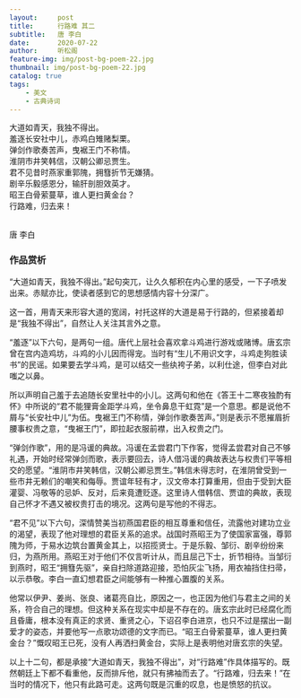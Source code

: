 ```yaml
---
layout:     post
title:      行路难 其二
subtitle:   唐 李白
date:       2020-07-22
author:     听松阁
feature-img: img/post-bg-poem-22.jpg
thumbnail: img/post-bg-poem-22.jpg
catalog: true
tags:
    - 美文
    - 古典诗词
---
```


大道如青天，我独不得出。<br>
羞逐长安社中儿，赤鸡白雉赌梨栗。<br>
弹剑作歌奏苦声，曳裾王门不称情。<br>
淮阴市井笑韩信，汉朝公卿忌贾生。<br>
君不见昔时燕家重郭隗，拥篲折节无嫌猜。<br>
剧辛乐毅感恩分，输肝剖胆效英才。<br>
昭王白骨萦蔓草，谁人更扫黄金台？<br>
行路难，归去来！<br>

<br>
唐 李白


### 作品赏析
“大道如青天，我独不得出。”起句突兀，让久久郁积在内心里的感受，一下子喷发出来。赤赋亦比，使读者感到它的思想感情内容十分深广。

这一首，用青天来形容大道的宽阔，衬托这样的大道是易于行路的，但紧接着却是“我独不得出”，自然让人关注其言外之意。　　

“羞逐”以下六句，是两句一组。唐代上层社会喜欢拿斗鸡进行游戏或赌博。唐玄宗曾在宫内造鸡坊，斗鸡的小儿因而得宠。当时有“生儿不用识文字，斗鸡走狗胜读书”的民谣。如果要去学斗鸡，是可以结交一些纨袴子弟，以利仕途，但李白对此嗤之以鼻。　　

所以声明自己羞于去追随长安里社中的小儿。这两句和他在《答王十二寒夜独酌有怀》中所说的“君不能狸膏金距学斗鸡，坐令鼻息干虹霓”是一个意思。都是说他不屑与“长安社中儿”为伍。曳裾王门不称情，弹剑作歌奏苦声。”则是表示不愿摧眉折腰事权贵之意，“曳裾王门”，即拉起衣服前襟，出入权贵之门。　　

“弹剑作歌”，用的是冯谖的典故。冯谖在孟尝君门下作客，觉得孟尝君对自己不够礼遇，开始时经常弹剑而歌，表示要回去，诗人借冯谖的典故表达与权贵们平等相交的愿望。“淮阴市井笑韩信，汉朝公卿忌贾生。”韩信未得志时，在淮阴曾受到一些市井无赖们的嘲笑和侮辱。贾谊年轻有才，汉文帝本打算重用，但由于受到大臣灌婴、冯敬等的忌妒、反对，后来竟遭贬逐。这里诗人借韩信、贾谊的典故，表现自己怀才不遇又被权贵打击的境况。这两句是写他的不得志。　　

“君不见”以下六句，深情赞美当初燕国君臣的相互尊重和信任，流露他对建功立业的渴望，表现了他对理想的君臣关系的追求。战国时燕昭王为了使国家富强，尊郭隗为师，于易水边筑台置黄金其上，以招揽贤士。于是乐毅、邹衍、剧辛纷纷来归，为燕所用。燕昭王对于他们不仅言听计从，而且屈己下士，折节相待。当邹衍到燕时，昭王“拥篲先驱”，亲自扫除道路迎接，恐怕灰尘飞扬，用衣袖挡住扫帚，以示恭敬。李白一直幻想君臣之间能够有一种推心置腹的关系。

他常以伊尹、姜尚、张良、诸葛亮自比，原因之一，也正因为他们与君主之间的关系，符合自己的理想。但这种关系在现实中却是不存在的。唐玄宗此时已经腐化而且昏庸，根本没有真正的求贤、重贤之心，下诏召李白进京，也只不过是摆出一副爱才的姿态，并要他写一点歌功颂德的文字而已。“昭王白骨萦蔓草，谁人更扫黄金台？”慨叹昭王已死，没有人再洒扫黄金台，实际上是表明他对唐玄宗的失望。　　

以上十二句，都是承接“大道如青天，我独不得出”，对“行路难”作具体描写的。既然朝廷上下都不看重他，反而排斥他，就只有拂袖而去了。“行路难，归去来！”在当时的情况下，他只有此路可走。这两句既是沉重的叹息，也是愤怒的抗议。
